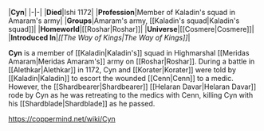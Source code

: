 |**Cyn**|
|-|-|
|**Died**|Ishi 1172|
|**Profession**|Member of Kaladin's squad in Amaram's army|
|**Groups**|Amaram's army, [[Kaladin's squad\|Kaladin's squad]]|
|**Homeworld**|[[Roshar\|Roshar]]|
|**Universe**|[[Cosmere\|Cosmere]]|
|**Introduced In**|*[[The Way of Kings\|The Way of Kings]]*|

**Cyn** is a member of [[Kaladin\|Kaladin's]] squad in Highmarshal [[Meridas Amaram\|Meridas Amaram's]] army on [[Roshar\|Roshar]].
During a battle in [[Alethkar\|Alethkar]] in 1172, Cyn and [[Korater\|Korater]] were told by [[Kaladin\|Kaladin]] to escort the wounded [[Cenn\|Cenn]] to a medic. However, the [[Shardbearer\|Shardbearer]] [[Helaran Davar\|Helaran Davar]] rode by Cyn as he was retreating to the medics with Cenn, killing Cyn with his [[Shardblade\|Shardblade]] as he passed.



https://coppermind.net/wiki/Cyn